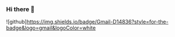 ### Hi there 👋
![github]https://img.shields.io/badge/Gmail-D14836?style=for-the-badge&logo=gmail&logoColor=white

